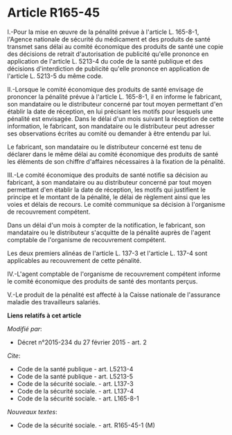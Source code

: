 # Article R165-45

I.-Pour la mise en œuvre de la pénalité prévue à l'article L. 165-8-1, l'Agence nationale de sécurité du médicament et des
produits de santé transmet sans délai au comité économique des produits de santé une copie des décisions de retrait
d'autorisation de publicité qu'elle prononce en application de l'article L. 5213-4 du code de la santé publique et des
décisions d'interdiction de publicité qu'elle prononce en application de l'article L. 5213-5 du même code. 

II.-Lorsque le comité économique des produits de santé envisage de prononcer la pénalité prévue à l'article L. 165-8-1, il en
informe le fabricant, son mandataire ou le distributeur concerné par tout moyen permettant d'en établir la date de réception,
en lui précisant les motifs pour lesquels une pénalité est envisagée. Dans le délai d'un mois suivant la réception de cette
information, le fabricant, son mandataire ou le distributeur peut adresser ses observations écrites au comité ou demander à
être entendu par lui. 

Le fabricant, son mandataire ou le distributeur concerné est tenu de déclarer dans le même délai au comité économique des
produits de santé les éléments de son chiffre d'affaires nécessaires à la fixation de la pénalité. 

III.-Le comité économique des produits de santé notifie sa décision au fabricant, à son mandataire ou au distributeur
concerné par tout moyen permettant d'en établir la date de réception, les motifs qui justifient le principe et le montant de
la pénalité, le délai de règlement ainsi que les voies et délais de recours. Le comité communique sa décision à l'organisme
de recouvrement compétent. 

Dans un délai d'un mois à compter de la notification, le fabricant, son mandataire ou le distributeur s'acquitte de la
pénalité auprès de l'agent comptable de l'organisme de recouvrement compétent. 

Les deux premiers alinéas de l'article L. 137-3 et l'article L. 137-4 sont applicables au recouvrement de cette pénalité. 

IV.-L'agent comptable de l'organisme de recouvrement compétent informe le comité économique des produits de santé des
montants perçus. 

V.-Le produit de la pénalité est affecté à la Caisse nationale de l'assurance maladie des travailleurs salariés.

**Liens relatifs à cet article**

_Modifié par_:

  - Décret n°2015-234 du 27 février 2015 - art. 2

_Cite_:

  - Code de la santé publique - art. L5213-4
  - Code de la santé publique - art. L5213-5
  - Code de la sécurité sociale. - art. L137-3
  - Code de la sécurité sociale. - art. L137-4
  - Code de la sécurité sociale. - art. L165-8-1

_Nouveaux textes_:

  - Code de la sécurité sociale. - art. R165-45-1 (M)
